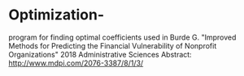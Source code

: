 # Optimization-
program for finding optimal coefficients used in Burde G. "Improved Methods for Predicting the Financial Vulnerability of Nonprofit Organizations" 2018   Administrative Sciences  Abstract: http://www.mdpi.com/2076-3387/8/1/3/
